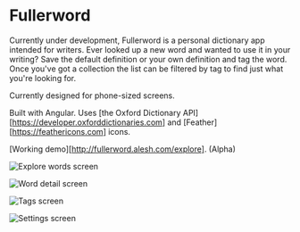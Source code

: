 # Fullerword

Currently under development, Fullerword is a personal dictionary app intended for writers. Ever looked up a new word and wanted to use it in your writing? Save the default definition or your own definition and tag the word. Once you've got a collection the list can be filtered by tag to find just what you're looking for.

Currently designed for phone-sized screens.

Built with Angular. Uses [the Oxford Dictionary API][https://developer.oxforddictionaries.com] and [Feather][https://feathericons.com] icons.

[Working demo][http://fullerword.alesh.com/explore]. (Alpha)

![Explore words screen](https://alesh.com/files/screenshots/fullerword-screenshots/1.png)

![Word detail screen](https://alesh.com/files/screenshots/fullerword-screenshots/2.png)

![Tags screen](https://alesh.com/files/screenshots/fullerword-screenshots/3.png)

![Settings screen](https://alesh.com/files/screenshots/fullerword-screenshots/4.png)